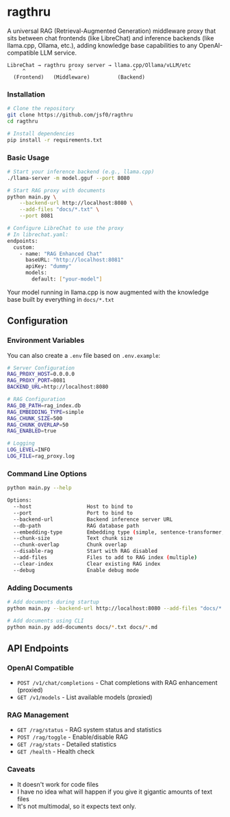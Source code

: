 # ragthru

A universal RAG (Retrieval-Augmented Generation) middleware proxy that sits between chat frontends (like LibreChat) and inference backends (like llama.cpp, Ollama, etc.), adding knowledge base capabilities to any OpenAI-compatible LLM service.

```
LibreChat → ragthru proxy server → llama.cpp/Ollama/vLLM/etc
     ^              ^                    ^
  (Frontend)   (Middleware)         (Backend)
```

### Installation

```bash
# Clone the repository
git clone https://github.com/jsf0/ragthru
cd ragthru

# Install dependencies
pip install -r requirements.txt

```

### Basic Usage

```bash
# Start your inference backend (e.g., llama.cpp)
./llama-server -m model.gguf --port 8080

# Start RAG proxy with documents
python main.py \
    --backend-url http://localhost:8080 \
    --add-files "docs/*.txt" \
    --port 8081

# Configure LibreChat to use the proxy
# In librechat.yaml:
endpoints:
  custom:
    - name: "RAG Enhanced Chat"
      baseURL: "http://localhost:8081"
      apiKey: "dummy"
      models:
        default: ["your-model"]
```

Your model running in llama.cpp is now augmented with the knowledge base built by everything in `docs/*.txt` 

## Configuration

### Environment Variables

You can also create a `.env` file based on `.env.example`:

```bash
# Server Configuration
RAG_PROXY_HOST=0.0.0.0
RAG_PROXY_PORT=8081
BACKEND_URL=http://localhost:8080

# RAG Configuration
RAG_DB_PATH=rag_index.db
RAG_EMBEDDING_TYPE=simple
RAG_CHUNK_SIZE=500
RAG_CHUNK_OVERLAP=50
RAG_ENABLED=true

# Logging
LOG_LEVEL=INFO
LOG_FILE=rag_proxy.log
```

### Command Line Options

```bash
python main.py --help

Options:
  --host                  Host to bind to
  --port                  Port to bind to  
  --backend-url           Backend inference server URL
  --db-path               RAG database path
  --embedding-type        Embedding type (simple, sentence-transformer, etc.)
  --chunk-size            Text chunk size
  --chunk-overlap         Chunk overlap
  --disable-rag           Start with RAG disabled
  --add-files             Files to add to RAG index (multiple)
  --clear-index           Clear existing RAG index
  --debug                 Enable debug mode
```


### Adding Documents

```bash
# Add documents during startup
python main.py --backend-url http://localhost:8080 --add-files "docs/*.txt"

# Add documents using CLI
python main.py add-documents docs/*.txt docs/*.md
```


## API Endpoints

### OpenAI Compatible

- `POST /v1/chat/completions` - Chat completions with RAG enhancement (proxied)
- `GET /v1/models` - List available models (proxied)

### RAG Management

- `GET /rag/status` - RAG system status and statistics
- `POST /rag/toggle` - Enable/disable RAG
- `GET /rag/stats` - Detailed statistics
- `GET /health` - Health check

### Caveats

- It doesn't work for code files
- I have no idea what will happen if you give it gigantic amounts of text files
- It's not multimodal, so it expects text only.
